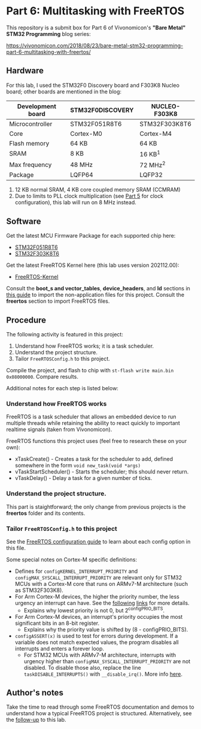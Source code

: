 # Part 6: Multitasking with FreeRTOS
This repository is a submit box for Part 6 of Vivonomicon's **"Bare Metal" STM32 Programming** blog series:

https://vivonomicon.com/2018/08/23/bare-metal-stm32-programming-part-6-multitasking-with-freertos/

## Hardware
For this lab, I used the STM32F0 Discovery board and F303K8 Nucleo board; other boards are mentioned in the blog:

Development board | STM32F0DISCOVERY | NUCLEO-F303K8
------------------|------------------|---------------
Microcontroller   | STM32F051R8T6    | STM32F303K8T6
Core              | Cortex-M0        | Cortex-M4
Flash memory      | 64 KB            | 64 KB
SRAM              | 8 KB             | 16 KB<sup>1</sup>
Max frequency     | 48 MHz           | 72 MHz<sup>2</sup>
Package           | LQFP64           | LQFP32

1. 12 KB normal SRAM, 4 KB core coupled memory SRAM (CCMRAM)
2. Due to limits to PLL clock multiplication (see [Part 5](../part5) for clock configuration), this lab will run on 8 MHz instead.

## Software
Get the latest MCU Firmware Package for each supported chip here:
* [STM32F051R8T6](https://github.com/STMicroelectronics/STM32CubeF0 "STM32CubeF0")
* [STM32F303K8T6](https://github.com/STMicroelectronics/STM32CubeF3 "STM32CubeF3")

Get the latest FreeRTOS Kernel here (this lab uses version 202112.00):
* [FreeRTOS-Kernel](https://github.com/FreeRTOS/FreeRTOS-Kernel "FreeRTOS kernel only")

Consult the **boot_s and vector_tables**, **device_headers**, and **ld** sections in [this guide](../../import-files.md) to import the non-application files for this project. Consult the **freertos** section to import FreeRTOS files.

## Procedure
The following activity is featured in this project:
1. Understand how FreeRTOS works; it is a task scheduler.
2. Understand the project structure.
3. Tailor `FreeRTOSConfig.h` to this project.

Compile the project, and flash to chip with `st-flash write main.bin 0x08000000`. Compare results.

Additional notes for each step is listed below:

### Understand how FreeRTOS works
FreeRTOS is a task scheduler that allows an embedded device to run multiple threads while retaining the ability to react quickly to important realtime signals (taken from Vivonomicon).

FreeRTOS functions this project uses (feel free to research these on your own):
* xTaskCreate() - Creates a task for the scheduler to add, defined somewhere in the form
`void new_task(void *args)`
* vTaskStartScheduler() - Starts the scheduler; this should never return.
* vTaskDelay() - Delay a task for a given number of ticks. 

### Understand the project structure.
This part is staightforward; the only change from previous projects is the **freertos** folder and its contents.

### Tailor `FreeRTOSConfig.h` to this project
See the [FreeRTOS configuration guide](https://www.freertos.org/a00110.html) to learn about each config option in this file.

Some special notes on Cortex-M specific definitions:
* Defines for `configKERNEL_INTERRUPT_PRIORITY` and `configMAX_SYSCALL_INTERRUPT_PRIORITY` are relevant only for STM32 MCUs with a Cortex-M core that runs on ARMv7-M architecture (such as STM32F303K8).
* For Arm Cortex-M devices, the higher the priority number, the less urgency an interrupt can have. See the [following](https://community.arm.com/arm-community-blogs/b/embedded-blog/posts/cutting-through-the-confusion-with-arm-cortex-m-interrupt-priorities "ARM community blogs") [links](https://www.freertos.org/RTOS-Cortex-M3-M4.html "FreeRTOS note for Cortex-M") for more details.
  * Explains why lowest priority is not 0, but 2<sup>configPRIO_BITS</sup>.
* For Arm Cortex-M devices, an interrupt's priority occupies the most significant bits in an 8-bit register.
  * Explains why the priority value is shifted by (8 - configPRIO_BITS).
* `configASSERT(x)` is used to test for errors during development. If a variable does not match expected values, the program disables all interrupts and enters a forever loop.
  * For STM32 MCUs with ARMv7-M architecture, interrupts with urgency higher than `configMAX_SYSCALL_INTERRUPT_PRIORITY` are not disabled. To disable those also, replace the line `taskDISABLE_INTERRUPTS()` with `__disable_irq()`. More info [here](https://forums.freertos.org/t/how-to-disable-interrupt-on-cortex-m/10046/2 "FreeRTOS forum answer").

## Author's notes
Take the time to read through some FreeRTOS documentation and demos to understand how a typical FreeRTOS project is structured. Alternatively, see the [follow-up](../part6-followup) to this lab.
